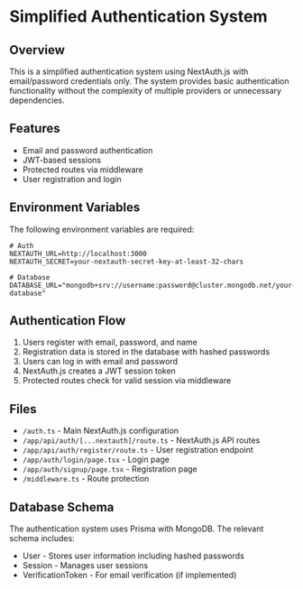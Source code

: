 # Simplified Authentication System

## Overview
This is a simplified authentication system using NextAuth.js with email/password credentials only. The system provides basic authentication functionality without the complexity of multiple providers or unnecessary dependencies.

## Features
- Email and password authentication
- JWT-based sessions
- Protected routes via middleware
- User registration and login

## Environment Variables
The following environment variables are required:

```
# Auth
NEXTAUTH_URL=http://localhost:3000
NEXTAUTH_SECRET=your-nextauth-secret-key-at-least-32-chars

# Database
DATABASE_URL="mongodb+srv://username:password@cluster.mongodb.net/your-database"
```

## Authentication Flow
1. Users register with email, password, and name
2. Registration data is stored in the database with hashed passwords
3. Users can log in with email and password
4. NextAuth.js creates a JWT session token
5. Protected routes check for valid session via middleware

## Files
- `/auth.ts` - Main NextAuth.js configuration
- `/app/api/auth/[...nextauth]/route.ts` - NextAuth.js API routes
- `/app/api/auth/register/route.ts` - User registration endpoint
- `/app/auth/login/page.tsx` - Login page
- `/app/auth/signup/page.tsx` - Registration page
- `/middleware.ts` - Route protection

## Database Schema
The authentication system uses Prisma with MongoDB. The relevant schema includes:

- User - Stores user information including hashed passwords
- Session - Manages user sessions
- VerificationToken - For email verification (if implemented)